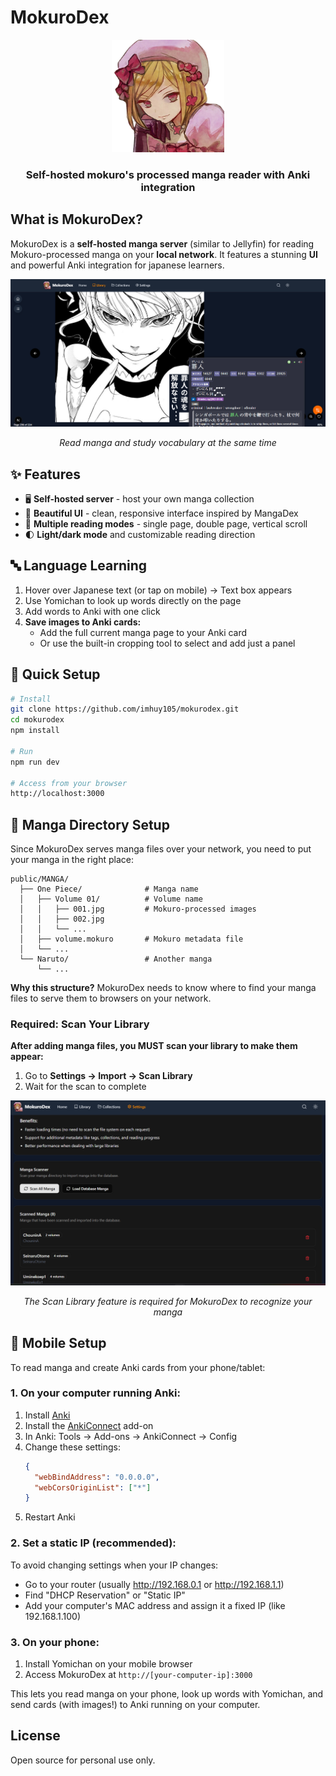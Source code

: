 # MokuroDex

<div align="center">
  <img src="public/logo.png" alt="MokuroDex Logo" width="180"/>
  <h3>Self-hosted mokuro's processed manga reader with Anki integration</h3>
</div>

## What is MokuroDex?

MokuroDex is a **self-hosted manga server** (similar to Jellyfin) for reading Mokuro-processed manga on your **local network**. It features a stunning **UI** and powerful Anki integration for japanese learners.

<div align="center">
  <img src="public/preview.png" alt="MokuroDex Demo" width="800"/>
  <p><i>Read manga and study vocabulary at the same time</i></p>
</div>

## ✨ Features

- 🖥️ **Self-hosted server** - host your own manga collection
- 🎨 **Beautiful UI** - clean, responsive interface inspired by MangaDex
- 📖 **Multiple reading modes** - single page, double page, vertical scroll
- 🌓 **Light/dark mode** and customizable reading direction

## 🔤 Language Learning



1. Hover over Japanese text (or tap on mobile) → Text box appears
2. Use Yomichan to look up words directly on the page
3. Add words to Anki with one click
4. **Save images to Anki cards:**
   - Add the full current manga page to your Anki card
   - Or use the built-in cropping tool to select and add just a panel

## 🚀 Quick Setup

```bash
# Install
git clone https://github.com/imhuy105/mokurodex.git
cd mokurodex
npm install

# Run
npm run dev

# Access from your browser
http://localhost:3000
```

## 📂 Manga Directory Setup

Since MokuroDex serves manga files over your network, you need to put your manga in the right place:

```
public/MANGA/
  ├── One Piece/              # Manga name
  │   ├── Volume 01/          # Volume name
  │   │   ├── 001.jpg         # Mokuro-processed images
  │   │   ├── 002.jpg
  │   │   └── ...
  │   ├── volume.mokuro       # Mokuro metadata file
  │   └── ...
  └── Naruto/                 # Another manga
      └── ...
```

**Why this structure?** MokuroDex needs to know where to find your manga files to serve them to browsers on your network.

### Required: Scan Your Library

**After adding manga files, you MUST scan your library to make them appear:**

1. Go to **Settings → Import → Scan Library**
2. Wait for the scan to complete

<div align="center">
  <img src="public/scan.png" alt="Scan Library Screenshot" width="600"/>
  <p><i>The Scan Library feature is required for MokuroDex to recognize your manga</i></p>
</div>

## 📱 Mobile Setup

To read manga and create Anki cards from your phone/tablet:

### 1. On your computer running Anki:

1. Install [Anki](https://apps.ankiweb.net/)
2. Install the [AnkiConnect](https://ankiweb.net/shared/info/2055492159) add-on
3. In Anki: Tools → Add-ons → AnkiConnect → Config
4. Change these settings:
   ```json
   {
     "webBindAddress": "0.0.0.0",
     "webCorsOriginList": ["*"]
   }
   ```
5. Restart Anki

### 2. Set a static IP (recommended):

To avoid changing settings when your IP changes:
- Go to your router (usually http://192.168.0.1 or http://192.168.1.1)
- Find "DHCP Reservation" or "Static IP"
- Add your computer's MAC address and assign it a fixed IP (like 192.168.1.100)

### 3. On your phone:

1. Install Yomichan on your mobile browser
2. Access MokuroDex at `http://[your-computer-ip]:3000`

This lets you read manga on your phone, look up words with Yomichan, and send cards (with images!) to Anki running on your computer.

## License

Open source for personal use only.

